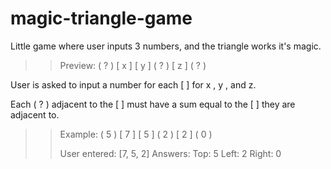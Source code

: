 # magic-triangle-game
Little game where user inputs 3 numbers, and the triangle works it's magic.
 
>> Preview:
>>        ( ? )
>>    [ x ]   [ y ]
>>( ? )   [ z ]   ( ? )

User is asked to input a number for each [  ] for x , y , and z.

Each ( ? ) adjacent to the [  ] must have a sum equal to the [  ] they are adjacent to.

>>Example:
>>        ( 5 )
>>    [ 7 ]   [ 5 ]
>>( 2 )   [ 2 ]   ( 0 )
>>
>>User entered: [7, 5, 2]
>>Answers:
>>Top:   5
>>Left:  2
>>Right: 0
